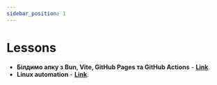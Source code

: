 ```yaml
---
sidebar_position: 1
---
```


# Lessons

- **Білдимо апку з Bun, Vite, GitHub Pages та GitHub Actions** - **[Link](/docs/category/білдимо-апку-з-bun-vite-github-pages-та-github-actions)**.
- **Linux automation** - **[Link](/docs/linux-automation/)**. 